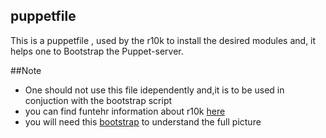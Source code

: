 ## puppetfile

This is a puppetfile , used by the r10k to install the desired modules and, it helps one to Bootstrap the Puppet-server.

##Note
- One should not use this file idependently and,it is to be used in conjuction with the bootstrap script
- you can find funtehr information about r10k [here](http://terrarum.net/blog/puppet-infrastructure-with-r10k.html)
- you will need this [bootstrap](https://github.com/dvadgama/machine_build_scripts/tree/master/bootstrap) to understand the full picture

